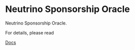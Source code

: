 

# Neutrino Sponsorship Oracle

Neutrino Sponsorship Oracle. 

For details, please read

[Docs](docs/main.md)
